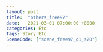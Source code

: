```yaml
---
layout: post
title:  "others_free97"
date:   2021-03-01 07:00:00 +0000
categories: Etc
Tags: Story Etc
SceneCode: ["scene_free97_q1_s20"]
---
```


